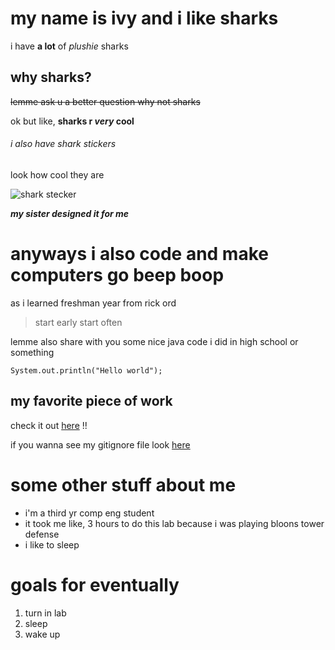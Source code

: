# my name is ivy and i like sharks
i have **a lot** of *plushie* sharks

## why sharks?
~~lemme ask u a better question why not sharks~~

ok but like, **sharks r _very_ cool**

###### i also have shark stickers
look how cool they are

![shark stecker](https://scontent-lax3-1.xx.fbcdn.net/v/t1.15752-9/118443056_2702199760027248_4958082789250171781_n.png?_nc_cat=110&ccb=1-3&_nc_sid=ae9488&_nc_ohc=gdq-YdGZL18AX_wlOF2&_nc_ht=scontent-lax3-1.xx&oh=d7fe2f29ee234717dc653192a721a79f&oe=608AB38E)

***my sister designed it for me***

# anyways i also code and make computers go beep boop
as i learned freshman year from rick ord
> start early start often

lemme also share with you some nice java code i did in high school or something
```
System.out.println("Hello world");
```

## my favorite piece of work
check it out [here](https://plsgimme.money/giveaway) !!

if you wanna see my gitignore file look [here](.gitignore)

# some other stuff about me
- i'm a third yr comp eng student
- it took me like, 3 hours to do this lab because i was playing bloons tower defense
- i like to sleep

# goals for eventually
1. turn in lab
2. sleep
3. wake up